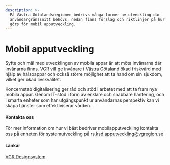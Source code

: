 ```yaml
---
description: >-
  På Västra Götalandsregionen bedrivs många former av utveckling där
  användargränssnitt behövs, nedan finns förslag och riktlinjer på hur det bäst
  görs för mobil apputveckling.
---
```


# Mobil apputveckling

Syfte och mål med utvecklingen av mobila appar är att möta invånarna där invånarna finns. VGR vill ge invånare i Västra Götaland ökad friskvård med hjälp av hälsoappar och också större möjlighet att ta hand om sin sjukdom, vilket ger ökad livskvalitet.​

Koncernstab digitalisering ger råd och stöd i arbetet med att ta fram nya mobila appar. Genom IT-stöd i form av enklare och snabbare hantering, och i smarta enheter som har utgångspunkt ur användarnas perspektiv kan vi skapa tjänster som effektiviserar vården.


#### Kontakta oss

För mer information om hur vi bäst bedriver mobilapputveckling kontakta oss på enheten för systemutveckling på [rs.ksd.apputveckling@vgregion.se](rs.ksd.apputveckling@vgregion.se)



#### Länkar

[VGR Designsystem](https://design.vgregion.se/) 


